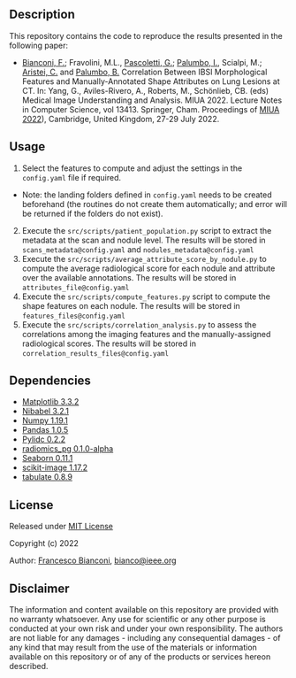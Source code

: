 ## Description
This repository contains the code to reproduce the results presented in the following paper:
- [Bianconi, F.](www.bianconif.net); Fravolini, M.L., [Pascoletti, G.](https://www.linkedin.com/in/giulia-pascoletti-273b2618a/); [Palumbo, I.](https://www.linkedin.com/in/isabella-palumbo-aa1a99114/), Scialpi, M.; [Aristei, C.](https://www.linkedin.com/in/cynthia-aristei-4202022a/) and [Palumbo, B.](https://www.linkedin.com/in/barbara-palumbo-83a360237/) Correlation Between IBSI Morphological Features and Manually-Annotated Shape Attributes on Lung Lesions at CT. In: Yang, G., Aviles-Rivero, A., Roberts, M., Schönlieb, CB. (eds) Medical Image Understanding and Analysis. MIUA 2022. Lecture Notes in Computer Science, vol 13413. Springer, Cham. Proceedings of [MIUA 2022](https://www.miua2022.com/d)), Cambridge, United Kingdom, 27-29 July 2022.

## Usage
1. Select the features to compute and adjust the settings in the `config.yaml` file if required.
  - Note: the landing folders defined in `config.yaml` needs to be created beforehand (the routines do not create them automatically; and error will be returned if the folders do not exist).
2. Execute the `src/scripts/patient_population.py` script to extract the metadata at the scan and nodule level. The results will be stored in `scans_metadata@config.yaml` and `nodules_metadata@config.yaml`
3. Execute the `src/scripts/average_attribute_score_by_nodule.py` to compute the average radiological score for each nodule and attribute over the available annotations. The results will be stored in `attributes_file@config.yaml`
4. Execute the `src/scripts/compute_features.py` script to compute the shape features on each nodule. The results will be stored in `features_files@config.yaml`
5. Execute the `src/scripts/correlation_analysis.py` to assess the correlations among the imaging features and the manually-assigned radiological scores. The results will be stored in `correlation_results_files@config.yaml`

## Dependencies
- [Matplotlib 3.3.2](https://matplotlib.org/)
- [Nibabel 3.2.1](https://nipy.org/nibabel/gettingstarted.html)
- [Numpy 1.19.1](https://numpy.org/)
- [Pandas 1.0.5](https://pandas.pydata.org/)
- [Pylidc 0.2.2](https://pylidc.github.io/)
- [radiomics_pg 0.1.0-alpha](https://github.com/bianconif/radiomics_pg)
- [Seaborn 0.11.1](https://seaborn.pydata.org/)
- [scikit-image 1.17.2](https://scikit-image.org/)
- [tabulate 0.8.9](https://pypi.org/project/tabulate/)

## License
Released under [MIT License](https://opensource.org/licenses/MIT)

Copyright (c) 2022

Author: [Francesco Bianconi](www.bianconif.net), [bianco@ieee.org](mailto:bianco@ieee.org)

## Disclaimer
The information and content available on this repository are provided with no warranty whatsoever. Any use for scientific or any other purpose is conducted at your own risk and under your own responsibility. The authors are not liable for any damages - including any consequential damages - of any kind that may result from the use of the materials or information available on this repository or of any of the products or services hereon described.
